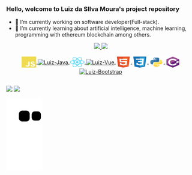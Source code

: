 ### Hello, welcome to Luiz da SIlva Moura's project repository

- 🔭 I’m currently working on software developer(Full-stack).
- 🌱 I’m currently learning about artificial intelligence, machine learning, programming with ethereum blockchain among others.
<div align="center">
  <a href="https://github.com/oluizcomz">
  <img height="180em" src="https://github-readme-stats.vercel.app/api?username=oluizcomz&show_icons=true&theme=dracula&include_all_commits=true&count_private=true"/>
  <img height="180em" src="https://github-readme-stats.vercel.app/api/top-langs/?username=oluizcomz&layout=compact&langs_count=7&theme=dracula"/>
</div>
 
  <div style="display: inline_block" align="center"><br>
  <img align="center" alt="Luiz-Js" height="30" width="40" src="https://raw.githubusercontent.com/devicons/devicon/master/icons/javascript/javascript-plain.svg">
  <img align="center" alt="Luiz-Java" height="30" width="40" src="https://cdn.jsdelivr.net/gh/devicons/devicon/icons/java/java-original-wordmark.svg">
  <img align="center" alt="Luiz-React" height="30" width="40" src="https://raw.githubusercontent.com/devicons/devicon/master/icons/react/react-original.svg">
  <img align="center" alt="Luiz-Vue" height="30" width="40" src="https://cdn.jsdelivr.net/gh/devicons/devicon/icons/vuejs/vuejs-original-wordmark.svg" >
  <img align="center" alt="Luiz-HTML" height="30" width="40" src="https://raw.githubusercontent.com/devicons/devicon/master/icons/html5/html5-original.svg">
  <img align="center" alt="Luiz-CSS" height="30" width="40" src="https://raw.githubusercontent.com/devicons/devicon/master/icons/css3/css3-original.svg">
  <img align="center" alt="Luiz-Python" height="30" width="40" src="https://raw.githubusercontent.com/devicons/devicon/master/icons/python/python-original.svg">
  <img align="center" alt="Luiz-Csharp" height="30" width="40" src="https://raw.githubusercontent.com/devicons/devicon/master/icons/csharp/csharp-original.svg">
   <img align="center" alt="Luiz-Bootstrap" height="30" width="40"src="https://cdn.jsdelivr.net/gh/devicons/devicon/icons/bootstrap/bootstrap-original-wordmark.svg" >    
</div>
  
  ##
 
<div> 
  <a href = "mailto:luiznetosilva@hotmail.com"><img src="https://img.shields.io/badge/Microsoft_Outlook-0078D4?style=for-the-badge&logo=microsoft-outlook&logoColor=white" target="_blank"></a>
  <a href="https://www.linkedin.com/in/luiz-silva-90b032189/" target="_blank"><img src="https://img.shields.io/badge/-LinkedIn-%230077B5?style=for-the-badge&logo=linkedin&logoColor=white" target="_blank"></a> 
 
  ![Snake animation](https://github.com/rafaballerini/rafaballerini/blob/output/github-contribution-grid-snake.svg)
 
</div>
